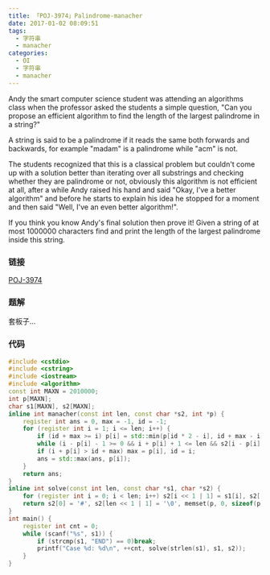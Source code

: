 ```yaml
---
title: 「POJ-3974」Palindrome-manacher
date: 2017-01-02 08:09:51
tags:
  - 字符串
  - manacher
categories:
  - OI
  - 字符串
  - manacher
---
```

Andy the smart computer science student was attending an algorithms class when the professor asked the students a simple question, "Can you propose an efficient algorithm to find the length of the largest palindrome in a string?"

A string is said to be a palindrome if it reads the same both forwards and backwards, for example "madam" is a palindrome while "acm" is not.
<!-- more -->
The students recognized that this is a classical problem but couldn't come up with a solution better than iterating over all substrings and checking whether they are palindrome or not, obviously this algorithm is not efficient at all, after a while Andy raised his hand and said "Okay, I've a better algorithm" and before he starts to explain his idea he stopped for a moment and then said "Well, I've an even better algorithm!".

If you think you know Andy's final solution then prove it! Given a string of at most $1000000$ characters find and print the length of the largest palindrome inside this string.
### 链接
[POJ-3974](http://poj.org/problem?id=3974)
### 题解
套板子...
### 代码
``` cpp
#include <cstdio>
#include <cstring>
#include <iostream>
#include <algorithm>
const int MAXN = 2010000;
int p[MAXN];
char s1[MAXN], s2[MAXN];
inline int manacher(const int len, const char *s2, int *p) {
    register int ans = 0, max = -1, id = -1;
    for (register int i = 1; i <= len; i++) {
        if (id + max >= i) p[i] = std::min(p[id * 2 - i], id + max - i);
        while (i - p[i] - 1 >= 0 && i + p[i] + 1 <= len && s2[i - p[i] - 1] == s2[i + p[i] + 1]) p[i]++;
        if (i + p[i] > id + max) max = p[i], id = i;
        ans = std::max(ans, p[i]);
    }
    return ans;
}
inline int solve(const int len, const char *s1, char *s2) {
    for (register int i = 0; i < len; i++) s2[i << 1 | 1] = s1[i], s2[(i << 1) + 2] = '#';
    return s2[0] = '#', s2[len << 1 | 1] = '\0', memset(p, 0, sizeof(p)), manacher(len << 1 | 1, s2, p);
}
int main() {
    register int cnt = 0;
    while (scanf("%s", s1)) {
        if (strcmp(s1, "END") == 0)break;
        printf("Case %d: %d\n", ++cnt, solve(strlen(s1), s1, s2));
    }
}
```

